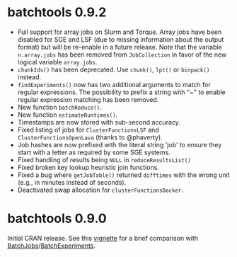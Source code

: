 # batchtools 0.9.2

* Full support for array jobs on Slurm and Torque.
  Array jobs have been disabled for SGE and LSF (due to missing information about the output format) but will be re-enable in a future release.
  Note that the variable `n.array.jobs` has been removed from `JobCollection` in favor of the new logical variable `array.jobs`.
* `chunkIds()` has been deprecated. Use `chunk()`, `lpt()` or `binpack()` instead.
* `findExperiments()` now has two additional arguments to match for regular expressions.
  The possibility to prefix a string with "~" to enable regular expression matching has been removed.
* New function `batchReduce()`.
* New function `estimateRuntimes()`.
* Timestamps are now stored with sub-second accuracy.
* Fixed listing of jobs for `ClusterFunctionsLSF` and `ClusterFunctionsOpenLava` (thanks to @phaverty).
* Job hashes are now prefixed with the literal string 'job' to ensure they start with a letter as required by some SGE systems.
* Fixed handling of results being `NULL` in `reduceResultsList()`
* Fixed broken key lookup heuristic join functions.
* Fixed a bug where `getJobTable()` returned `difftimes` with the wrong unit (e.g., in minutes instead of seconds).
* Deactivated swap allocation for `clusterFunctionsDocker`.

# batchtools 0.9.0

Initial CRAN release.
See this [vignette](https://mllg.github.io/batchtools/articles/v01_Migration) for a brief comparison with [BatchJobs](https://cran.r-project.org/package=BatchJobs)/[BatchExperiments](https://cran.r-project.org/package=BatchExperiments).
